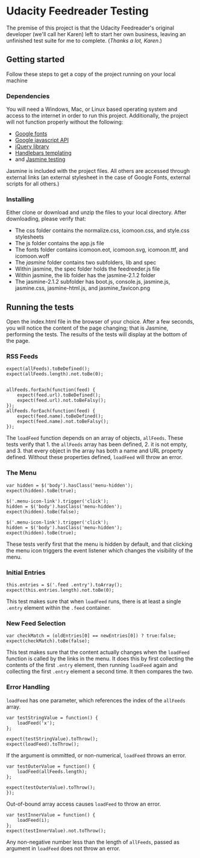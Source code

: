 # Udacity Feedreader Testing

The premise of this project is that the Udacity Feedreader's original developer (we'll call her Karen) left to start her own business, leaving an unfinished test suite for me to complete. (_Thanks a lot, Karen_.)


## Getting started

Follow these steps to get a copy of the project running on your local machine


### Dependencies

You will need a Windows, Mac, or Linux based operating system and access to the internet in order to run this project.
Additionally, the project will not function properly without the following:

* [Google fonts](http://fonts.googleapis.com/)
* [Google javascript API](http://google.com/jsapi)
* [jQuery library](https://jquery.com/)
* [Handlebars templating](https://handlebarsjs.com/)
* and [Jasmine testing](http://jasmine.github.io/)

 Jasmine is included with the project files. All others are accessed through external links (an external stylesheet in the case of Google Fonts, external scripts for all others.)


### Installing

Either clone or download and unzip the files to your local directory. After downloading, please verify that:

* The css folder contains the normalize.css, icomoon.css, and style.css stylesheets
* The js folder contains the app.js file
* The fonts folder contains icomoon.eot, icomoon.svg, icomoon.ttf, and icomoon.woff
* The _jasmine_ folder contains two subfolders, lib and spec
* Within jasmine, the spec folder holds the feedreeder.js file
* Within jasmine, the lib folder has the jasmine-2.1.2 folder
* The jasmine-2.1.2 subfolder has boot.js, console.js, jasmine.js, jasmine.css, jasmine-html.js, and jasmine_favicon.png


## Running the tests

Open the index.html file in the browser of your choice. After a few seconds, you will notice the content of the page changing; that is Jasmine, performing the tests. The results of the tests will display at the bottom of the page.


### RSS Feeds

```
expect(allFeeds).toBeDefined();
expect(allFeeds.length).not.toBe(0);


allFeeds.forEach(function(feed) {
    expect(feed.url).toBeDefined();
    expect(feed.url).not.toBeFalsy();
});
allFeeds.forEach(function(feed) {
    expect(feed.name).toBeDefined();
    expect(feed.name).not.toBeFalsy();
});
```
The `loadFeed` function depends on an array of objects, `allFeeds`. These tests verify that 1. the `allFeeds` array has been defined, 2. it is not empty, and 3. that every object in the array has both a name and URL property defined. Without these properties defined, `loadFeed` will throw an error.


### The Menu

```
var hidden = $('body').hasClass('menu-hidden');
expect(hidden).toBe(true);

$('.menu-icon-link').trigger('click');
hidden = $('body').hasClass('menu-hidden');
expect(hidden).toBe(false);

$('.menu-icon-link').trigger('click');
hidden = $('body').hasClass('menu-hidden');
expect(hidden).toBe(true);
```
These tests verify first that the menu is hidden by default, and that clicking the menu icon triggers the event listener which changes the visibility of the menu.


### Initial Entries

```
this.entries = $('.feed .entry').toArray();
expect(this.entries.length).not.toBe(0);
```
This test makes sure that when `loadFeed` runs, there is at least a single `.entry` element within the `.feed` container.

### New Feed Selection

```
var checkMatch = (oldEntries[0] == newEntries[0]) ? true:false;
expect(checkMatch).toBe(false);
```
This test makes sure that the content actually changes when the `loadFeed` function is called by the links in the menu. It does this by first collecting the contents of the first `.entry` element, then running `loadFeed` again and collecting the first `.entry` element a second time. It then compares the two.

### Error Handling

`loadFeed` has one parameter, which references the index of the `allFeeds` array.


```
var testStringValue = function() {
    loadFeed('x');
};

expect(testStringValue).toThrow();
expect(loadFeed).toThrow();
```
If the argument is ommitted, or non-numerical, `loadFeed` throws an error.


```
var testOuterValue = function() {
    loadFeed(allFeeds.length);
};

expect(testOuterValue).toThrow();
});
```
Out-of-bound array access causes `loadFeed` to throw an error.


```
var testInnerValue = function() {
    loadFeed(i);
};
expect(testInnerValue).not.toThrow();
```
Any non-negative number less than the length of `allFeeds`, passed as argument in `loadFeed` does not throw an error.
